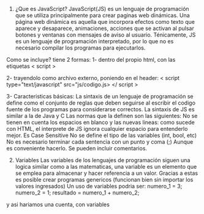 1. ¿Que es JavaScript?
JavaScript(JS) es un lenguaje de programación que se utiliza principalmente para crear paginas web dinámicas. Una página web dinámica es aquella que incorpora efectos como texto que aparece y desaparece, animaciones, acciones que se activan al pulsar botones y ventanas con mensajes de aviso al usuario. Ténicamente, JS es un lenguaje de programación interpretado, por lo que no es necesario compilar los programas para ejecutarlos.

Como se incluye?
tiene 2 formas:
1- dentro del propio html, con las etiquetas < script >

2- trayendolo como archivo externo, poniendo en el header:
< script type="text/javascript" src="js/codigo.js> </ script >

3- Caracteristicas básicas:
La sintaxis de un lenguaje de programación se define como el conjunto de reglas que deben seguirse al escribir el codigo fuente de los programas para considerarse correctos.
La sintaxis de JS es similar a la de Java y C
Las normas que la definen son las siguientes:
No se tienen en cuenta los espacios en blanco y las nuevas lineas: como sucede con HTML, el interprete de JS ignora cualquier espacio para entenderlo mejor.
Es Case Sensitive
No se define el tipo de las variables (int, bool, etc)
No es necesario terminar cada sentencia con un punto y coma (;) Aunque es conveniente hacerlo.
Se pueden incluir comentarios.

2. Variables
Las variables de los lenguajes de programación siguen una logica similar como a las matematicas, una variable es un elemento que se emplea para almacenar y hacer referencia a un valor.
Gracias a estas es posible crear programas genericos (funcionan bien sin importar los valores ingresados)
Un uso de variables podria ser:
numero_1 = 3;
numero_2 = 1;
resultado = numero_1 + numero_2;

y asi hariamos una cuenta, con variables
